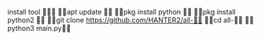 install tool 👿👿👿 👿👿apt update 👿👿 👿👿pkg install python 👿👿 👿👿pkg install python2 👿👿 👿👿git clone https://github.com/HANTER2/all-👿👿 👿👿cd all-👿👿 👿👿python3 main.py👿👿
